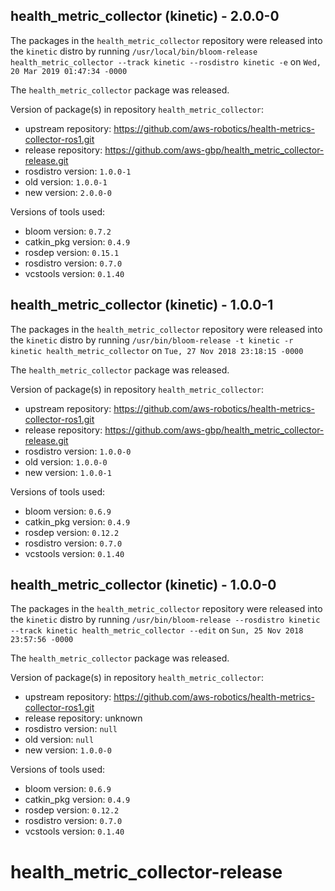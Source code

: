 ## health_metric_collector (kinetic) - 2.0.0-0

The packages in the `health_metric_collector` repository were released into the `kinetic` distro by running `/usr/local/bin/bloom-release health_metric_collector --track kinetic --rosdistro kinetic -e` on `Wed, 20 Mar 2019 01:47:34 -0000`

The `health_metric_collector` package was released.

Version of package(s) in repository `health_metric_collector`:

- upstream repository: https://github.com/aws-robotics/health-metrics-collector-ros1.git
- release repository: https://github.com/aws-gbp/health_metric_collector-release.git
- rosdistro version: `1.0.0-1`
- old version: `1.0.0-1`
- new version: `2.0.0-0`

Versions of tools used:

- bloom version: `0.7.2`
- catkin_pkg version: `0.4.9`
- rosdep version: `0.15.1`
- rosdistro version: `0.7.0`
- vcstools version: `0.1.40`


## health_metric_collector (kinetic) - 1.0.0-1

The packages in the `health_metric_collector` repository were released into the `kinetic` distro by running `/usr/bin/bloom-release -t kinetic -r kinetic health_metric_collector` on `Tue, 27 Nov 2018 23:18:15 -0000`

The `health_metric_collector` package was released.

Version of package(s) in repository `health_metric_collector`:

- upstream repository: https://github.com/aws-robotics/health-metrics-collector-ros1.git
- release repository: https://github.com/aws-gbp/health_metric_collector-release.git
- rosdistro version: `1.0.0-0`
- old version: `1.0.0-0`
- new version: `1.0.0-1`

Versions of tools used:

- bloom version: `0.6.9`
- catkin_pkg version: `0.4.9`
- rosdep version: `0.12.2`
- rosdistro version: `0.7.0`
- vcstools version: `0.1.40`


## health_metric_collector (kinetic) - 1.0.0-0

The packages in the `health_metric_collector` repository were released into the `kinetic` distro by running `/usr/bin/bloom-release --rosdistro kinetic --track kinetic health_metric_collector --edit` on `Sun, 25 Nov 2018 23:57:56 -0000`

The `health_metric_collector` package was released.

Version of package(s) in repository `health_metric_collector`:

- upstream repository: https://github.com/aws-robotics/health-metrics-collector-ros1.git
- release repository: unknown
- rosdistro version: `null`
- old version: `null`
- new version: `1.0.0-0`

Versions of tools used:

- bloom version: `0.6.9`
- catkin_pkg version: `0.4.9`
- rosdep version: `0.12.2`
- rosdistro version: `0.7.0`
- vcstools version: `0.1.40`


# health_metric_collector-release